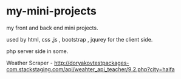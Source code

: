 # my-mini-projects
my front and back end mini projects.

used by  html, css ,js , bootstrap , jqurey for the client side.

 php server side in some.

Weather Scraper - http://doryakovtestpackages-com.stackstaging.com/api/weahter_api_teacher/9.2.php?city=haifa
